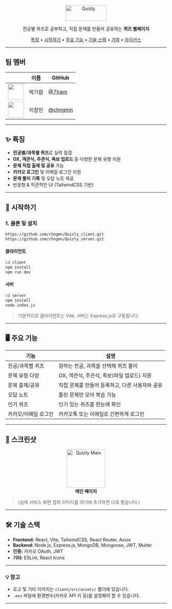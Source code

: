 <p align="center">
    <img width="128" height="48.8" alt="Quizly" src="https://github.com/user-attachments/assets/293532ef-f204-4907-8e13-069e56e5c18a" />
</p>
<p align="center">전공별 퀴즈로 공부하고, 직접 문제를 만들어 공유하는 <b>퀴즈 웹페이지</b></p>

<p align="center">
  <a href="#특징">특징</a> •
  <a href="#시작하기">시작하기</a> •
  <a href="#주요-기능">주요 기능</a> •
  <a href="#기술-스택">기술 스택</a> •
  <a href="#기여">기여</a> •
  <a href="#라이선스">라이선스</a>
</p>

---

## 팀 멤버

|  | 이름 | GitHub |
|------|------|--------|
| <img src="https://github.com/7lram.png" width="50"/> | 박기람 | [@7lram](https://github.com/7lram) |
| <img src="https://github.com/chngmn.png" width="50"/> | 이창민 | [@chngmn](https://github.com/chngmn) |

---

## ✨ 특징

- **전공별/과목별 퀴즈**로 실력 점검
- **OX, 객관식, 주관식, 족보 업로드** 등 다양한 문제 유형 지원
- **문제 직접 출제 및 공유** 가능
- **카카오 로그인** 및 이메일 로그인 지원
- **문제 풀이 기록** 및 오답 노트 제공
- 반응형 & 직관적인 UI (TailwindCSS 기반)

---

## 🚀 시작하기


### 1. 클론 및 설치

```bash
https://github.com/chngmn/Quizly_client.git
https://github.com/chngmn/Quizly_server.git
```

#### 클라이언트

```bash
cd client
npm install
npm run dev
```

#### 서버

```bash
cd server
npm install
node index.js
```

> 기본적으로 클라이언트는 Vite, 서버는 Express.js로 구동됩니다.

---

## 🖥️ 주요 기능

| 기능                | 설명                                                         |
|---------------------|-------------------------------------------------------------|
| 전공/과목별 퀴즈    | 원하는 전공, 과목을 선택해 퀴즈 풀이                        |
| 문제 유형 다양      | OX, 객관식, 주관식, 족보(파일 업로드) 지원                 |
| 문제 출제/공유      | 직접 문제를 만들어 등록하고, 다른 사용자와 공유             |
| 오답 노트           | 틀린 문제만 모아 복습 가능                                  |
| 인기 퀴즈           | 인기 있는 퀴즈를 한눈에 확인                                |
| 카카오/이메일 로그인| 카카오톡 또는 이메일로 간편하게 로그인                      |

---

## 📸 스크린샷

<p align="center">
  <img src="client/src/assets/logo.png" alt="Quizly Main" width="120"/>
  <br/>
  <b>메인 페이지</b>
</p>

> (실제 서비스 화면 캡처 이미지를 여기에 추가하면 더욱 좋습니다.)

---

## 🛠️ 기술 스택

- **Frontend:** React, Vite, TailwindCSS, React Router, Axios
- **Backend:** Node.js, Express.js, MongoDB, Mongoose, JWT, Multer
- **인증:** 카카오 OAuth, JWT
- **기타:** ESLint, React Icons

---

### 💡 참고

- 로고 및 기타 이미지는 `client/src/assets/` 폴더에 있습니다.
- `.env` 파일에 환경변수(카카오 API 키 등)를 설정해야 할 수 있습니다.

---
